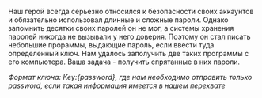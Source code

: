 ﻿Наш герой всегда серьезно относился к безопасности своих аккаунтов и обязательно использовал длинные и сложные пароли. 
Однако запомнить десятки своих паролей он не мог, а системы хранения паролей никогда не вызывали у него доверия. 
Поэтому он стал писать небольшие прораммы, выдающие пароль, если ввести туда определенный ключ.
Нам удалось заполучить две таких программы с его компьютера. Ваша задача - получить спрятанные в них пароли.

<i> Формат ключа: Key:{password}, где нам необходимо отправить только password, если такая информация имеется в нашем перехвате </i> 